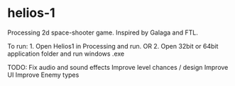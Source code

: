 # helios-1
 Processing 2d space-shooter game.
 Inspired by Galaga and FTL.
 
To run: 
	1. Open Helios1 in Processing and run.
	OR 2. Open 32bit or 64bit application folder and run windows .exe
	
TODO: 
	Fix audio and sound effects
	Improve level chances / design
	Improve UI
	Improve Enemy types
